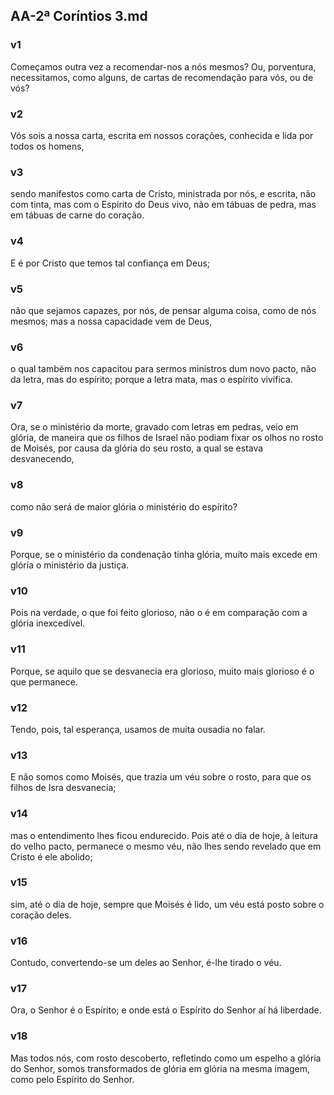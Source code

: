 ## AA-2ª Coríntios 3.md
### v1
 Começamos outra vez a recomendar-nos a nós mesmos? Ou, porventura, necessitamos, como alguns, de cartas de recomendação para vós, ou de vós?
### v2
 Vós sois a nossa carta, escrita em nossos corações, conhecida e lida por todos os homens,
### v3
 sendo manifestos como carta de Cristo, ministrada por nós, e escrita, não com tinta, mas com o Espírito do Deus vivo, não em tábuas de pedra, mas em tábuas de carne do coração.
### v4
 E é por Cristo que temos tal confiança em Deus;
### v5
 não que sejamos capazes, por nós, de pensar alguma coisa, como de nós mesmos; mas a nossa capacidade vem de Deus,
### v6
 o qual também nos capacitou para sermos ministros dum novo pacto, não da letra, mas do espírito; porque a letra mata, mas o espírito vivifica.
### v7
 Ora, se o ministério da morte, gravado com letras em pedras, veio em glória, de maneira que os filhos de Israel não podiam fixar os olhos no rosto de Moisés, por causa da glória do seu rosto, a qual se estava desvanecendo,
### v8
 como não será de maior glória o ministério do espírito?
### v9
 Porque, se o ministério da condenação tinha glória, muito mais excede em glória o ministério da justiça.
### v10
 Pois na verdade, o que foi feito glorioso, não o é em comparação com a glória inexcedível.
### v11
 Porque, se aquilo que se desvanecia era glorioso, muito mais glorioso é o que permanece.
### v12
 Tendo, pois, tal esperança, usamos de muita ousadia no falar.
### v13
 E não somos como Moisés, que trazia um véu sobre o rosto, para que os filhos de Isra desvanecia;
### v14
 mas o entendimento lhes ficou endurecido. Pois até o dia de hoje, à leitura do velho pacto, permanece o mesmo véu, não lhes sendo revelado que em Cristo é ele abolido;
### v15
 sim, até o dia de hoje, sempre que Moisés é lido, um véu está posto sobre o coração deles.
### v16
 Contudo, convertendo-se um deles ao Senhor, é-lhe tirado o véu.
### v17
 Ora, o Senhor é o Espírito; e onde está o Espírito do Senhor aí há liberdade.
### v18
 Mas todos nós, com rosto descoberto, refletindo como um espelho a glória do Senhor, somos transformados de glória em glória na mesma imagem, como pelo Espírito do Senhor.
